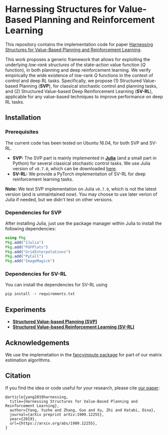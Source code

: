# Harnessing Structures for Value-Based Planning and Reinforcement Learning

This repository contains the implementation code for paper [Harnessing Structures for Value-Based Planning and Reinforcement Learning](https://arxiv.org/abs/1909.12255).

This work proposes a generic framework that allows for exploiting the underlying _low-rank structures_ of the state-action value function (_Q_ function), in both planning and deep reinforcement learning.
We verify empirically the wide existence of low-rank _Q_ functions in the context of control and deep RL tasks.
Specifically, we propose (1) Structured Value-based Planning (__SVP__), for classical stochastic control and planning tasks, and (2) Structured Value-based Deep Reinforcement Learning (__SV-RL__), applicable for any value-based techniques to improve performance on deep RL tasks.


## Installation

### Prerequisites
The current code has been tested on Ubuntu 16.04, for both SVP and SV-RL.

- __SVP:__ The SVP part is mainly implemented in [__Julia__](https://julialang.org/) (and a small part in Python) for several classical stochastic control tasks. We use Julia version of `v0.7.0`, which can be downloaded [here](https://julialang.org/downloads/oldreleases.html).
- __SV-RL:__ We provide a PyTorch implementation of SV-RL for deep reinforcement learning tasks.

**Note:** We test SVP implementation on Julia `v0.7.0`, which is not the latest version (and is unmaintained now). You may choose to use later verion of Julia if needed, but we didn't test on other versions.

### Dependencies for SVP
After installing Julia, just use the package manager within Julia to install the following dependencies:
```julia
using Pkg
Pkg.add("IJulia")
Pkg.add("PGFPlots")
Pkg.add("GridInterpolations")
Pkg.add("PyCall")
Pkg.add("ImageMagick")
```

### Dependencies for SV-RL
You can install the dependencies for SV-RL using
```bash
pip install -r requirements.txt
```


## Experiments
- __[Structured Value-based Planning (SVP)](https://github.com/YyzHarry/SV-RL/tree/master/svp)__
- __[Structured Value-based Reinforcement Learning (SV-RL)](https://github.com/YyzHarry/SV-RL/tree/master/sv_rl)__


## Acknowledgements
We use the implemetation in the [fancyimpute package](https://github.com/iskandr/fancyimpute) for part of our matrix estimation algorithms.


## Citation
If you find the idea or code useful for your research, please cite [our paper](https://arxiv.org/abs/1909.12255):
```
@article{yang2019harnessing,
  title={Harnessing Structures for Value-Based Planning and Reinforcement Learning},
  author={Yang, Yuzhe and Zhang, Guo and Xu, Zhi and Katabi, Dina},
  journal={arXiv preprint arXiv:1909.12255},
  year={2019},
  url={https://arxiv.org/abs/1909.12255},
}
```

